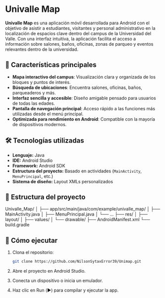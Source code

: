 # Univalle Map

**Univalle Map** es una aplicación móvil desarrollada para Android con el objetivo
de asistir a estudiantes, visitantes y personal administrativo en la localización de
espacios clave dentro del campus de la Universidad del Valle. Con una interfaz intuitiva, 
la aplicación facilita el acceso a información sobre salones, baños, oficinas, 
zonas de parqueo y eventos relevantes dentro de la universidad.

## 📱 Características principales

- **Mapa interactivo del campus**: Visualización clara y organizada de los bloques y puntos de interés.
- **Búsqueda de ubicaciones**: Encuentra salones, oficinas, baños, parqueaderos y más.
- **Interfaz sencilla y accesible**: Diseño amigable pensado para usuarios de todas las edades.
- **Pantalla de navegación principal**: Acceso rápido a las funciones más utilizadas desde el menú principal.
- **Optimizada para rendimiento en Android**: Compatible con la mayoría de dispositivos modernos.

## 🛠️ Tecnologías utilizadas

- **Lenguaje:** Java
- **IDE:** Android Studio
- **Framework:** Android SDK
- **Estructura del proyecto:** Basado en actividades (`MainActivity`, `MenuPrincipal`, etc.)
- **Sistema de diseño:** Layout XMLs personalizados

## 📂 Estructura del proyecto
Univalle_Map/
│
├── app/src/main/java/com/example/univalle_map/
│ ├── MainActivity.java
│ ├── MenuPrincipal.java
│ └── ...
├── res/
│ ├── layout/
│ ├── values/
│ └── drawable/
├── AndroidManifest.xml
└── build.gradle

## 🚀 Cómo ejecutar

1. Clona el repositorio:
   ```bash
   git clone https://github.com/NilsonSytaxError39/Unimap.git
2. Abre el proyecto en Android Studio.

3. Conecta un dispositivo o inicia un emulador.

4. Haz clic en Run (▶️) para compilar y ejecutar la app.
